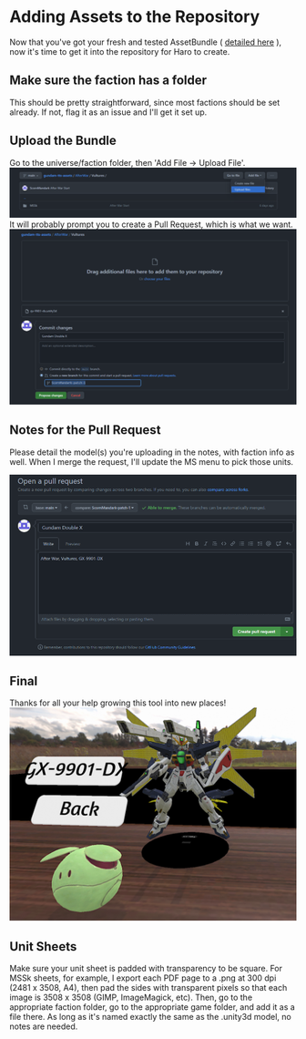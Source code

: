 # Adding Assets to the Repository

Now that you've got your fresh and tested AssetBundle ( [detailed here](https://github.com/ScornMandark/gundam-tts-assets/blob/main/contributing/Unity%20Asset%20Bundling.md) ), now it's time to get it into the repository for Haro to create.

## Make sure the faction has a folder
This should be pretty straightforward, since most factions should be set already.  If not, flag it as an issue and I'll get it set up.

## Upload the Bundle
Go to the universe/faction folder, then 'Add File -> Upload File'.  
![Load it up](GitHub01Upload.png)
It will probably prompt you to create a Pull Request, which is what we want.
![Pull request](GitHub02PullRequest.png)

## Notes for the Pull Request
Please detail the model(s) you're uploading in the notes, with faction info as well.  When I merge the request, I'll update the MS menu to pick those units.

![Pull Request Details](GitHub03PullRequestSubmit.png)

## Final
Thanks for all your help growing this tool into new places!
![Success, eventually](GitHub04EventuallySuccess.png)

## Unit Sheets
Make sure your unit sheet is padded with transparency to be square.  For MSSk sheets, for example, I export each PDF page to a .png at 300 dpi (2481 x 3508, A4), then pad the sides with transparent pixels so that each image is 3508 x 3508 (GIMP, ImageMagick, etc).  Then, go to the appropriate faction folder, go to the appropriate game folder, and add it as a file there.  As long as it's named exactly the same as the .unity3d model, no notes are needed.
